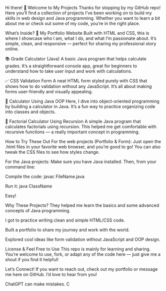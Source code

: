 Hi there! 👋 Welcome to My Projects
Thanks for stopping by my GitHub repo! Here you’ll find a collection of projects I’ve been working on to build my skills in web design and Java programming. Whether you want to learn a bit about me or check out some of my code, you’re in the right place.

What’s Inside?
🌟 My Portfolio Website
Built with HTML and CSS, this is where I showcase who I am, what I do, and what I’m passionate about. It’s simple, clean, and responsive — perfect for sharing my professional story online.

📚 Grade Calculator (Java)
A basic Java program that helps calculate grades. It’s a straightforward console app, great for beginners to understand how to take user input and work with calculations.

✅ CSS Validation Form
A neat HTML form styled purely with CSS that shows how to do validation without any JavaScript. It’s all about making forms user-friendly and visually appealing.

🧮 Calculator Using Java OOP
Here, I dive into object-oriented programming by building a calculator in Java. It’s a fun way to practice organizing code into classes and objects.

🔢 Factorial Calculator Using Recursion
A simple Java program that calculates factorials using recursion. This helped me get comfortable with recursive functions — a really important concept in programming.

How to Try These Out
For the web projects (Portfolio & Form):
Just open the .html files in your favorite web browser, and you’re good to go! You can also tweak the CSS files to see how styles change.

For the Java projects:
Make sure you have Java installed. Then, from your command line:

Compile the code: javac FileName.java

Run it: java ClassName

Easy!

Why These Projects?
They helped me learn the basics and some advanced concepts of Java programming.

I got to practice writing clean and simple HTML/CSS code.

Built a portfolio to share my journey and work with the world.

Explored cool ideas like form validation without JavaScript and OOP design.

License & Feel Free to Use
This repo is mainly for learning and sharing. You’re welcome to use, fork, or adapt any of the code here — just give me a shout if you find it helpful!

Let’s Connect!
If you want to reach out, check out my portfolio or message me here on GitHub. I’d love to hear from you!
















ChatGPT can make mistakes. C
